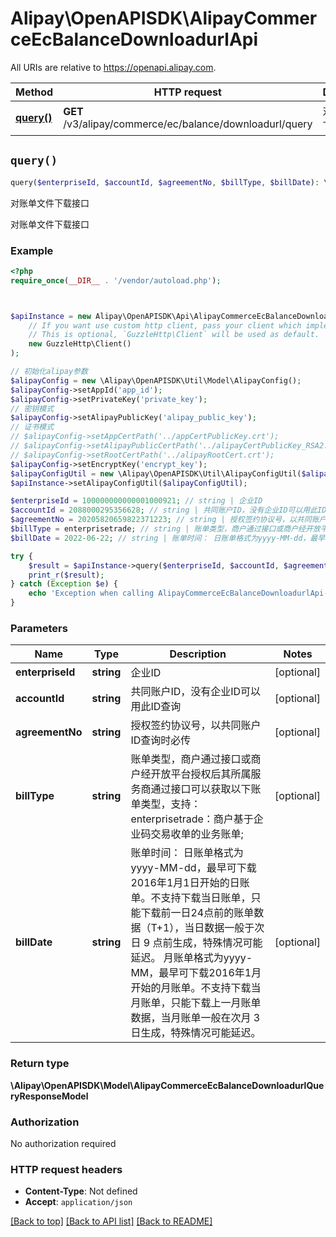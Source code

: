 # Alipay\OpenAPISDK\AlipayCommerceEcBalanceDownloadurlApi

All URIs are relative to https://openapi.alipay.com.

Method | HTTP request | Description
------------- | ------------- | -------------
[**query()**](AlipayCommerceEcBalanceDownloadurlApi.md#query) | **GET** /v3/alipay/commerce/ec/balance/downloadurl/query | 对账单文件下载接口


## `query()`

```php
query($enterpriseId, $accountId, $agreementNo, $billType, $billDate): \Alipay\OpenAPISDK\Model\AlipayCommerceEcBalanceDownloadurlQueryResponseModel
```

对账单文件下载接口

对账单文件下载接口

### Example

```php
<?php
require_once(__DIR__ . '/vendor/autoload.php');



$apiInstance = new Alipay\OpenAPISDK\Api\AlipayCommerceEcBalanceDownloadurlApi(
    // If you want use custom http client, pass your client which implements `GuzzleHttp\ClientInterface`.
    // This is optional, `GuzzleHttp\Client` will be used as default.
    new GuzzleHttp\Client()
);

// 初始化alipay参数
$alipayConfig = new \Alipay\OpenAPISDK\Util\Model\AlipayConfig();
$alipayConfig->setAppId('app_id');
$alipayConfig->setPrivateKey('private_key');
// 密钥模式
$alipayConfig->setAlipayPublicKey('alipay_public_key');
// 证书模式
// $alipayConfig->setAppCertPath('../appCertPublicKey.crt');
// $alipayConfig->setAlipayPublicCertPath('../alipayCertPublicKey_RSA2.crt');
// $alipayConfig->setRootCertPath('../alipayRootCert.crt');
$alipayConfig->setEncryptKey('encrypt_key');
$alipayConfigUtil = new \Alipay\OpenAPISDK\Util\AlipayConfigUtil($alipayConfig);
$apiInstance->setAlipayConfigUtil($alipayConfigUtil);

$enterpriseId = 100000000000001000921; // string | 企业ID
$accountId = 2088000295356628; // string | 共同账户ID，没有企业ID可以用此ID查询
$agreementNo = 20205820659822371223; // string | 授权签约协议号，以共同账户ID查询时必传
$billType = enterprisetrade; // string | 账单类型，商户通过接口或商户经开放平台授权后其所属服务商通过接口可以获取以下账单类型，支持： enterprisetrade：商户基于企业码交易收单的业务账单;
$billDate = 2022-06-22; // string | 账单时间： 日账单格式为yyyy-MM-dd，最早可下载2016年1月1日开始的日账单。不支持下载当日账单，只能下载前一日24点前的账单数据（T+1），当日数据一般于次日 9 点前生成，特殊情况可能延迟。 月账单格式为yyyy-MM，最早可下载2016年1月开始的月账单。不支持下载当月账单，只能下载上一月账单数据，当月账单一般在次月 3 日生成，特殊情况可能延迟。

try {
    $result = $apiInstance->query($enterpriseId, $accountId, $agreementNo, $billType, $billDate);
    print_r($result);
} catch (Exception $e) {
    echo 'Exception when calling AlipayCommerceEcBalanceDownloadurlApi->query: ', $e->getMessage(), PHP_EOL;
}
```

### Parameters

Name | Type | Description  | Notes
------------- | ------------- | ------------- | -------------
 **enterpriseId** | **string**| 企业ID | [optional]
 **accountId** | **string**| 共同账户ID，没有企业ID可以用此ID查询 | [optional]
 **agreementNo** | **string**| 授权签约协议号，以共同账户ID查询时必传 | [optional]
 **billType** | **string**| 账单类型，商户通过接口或商户经开放平台授权后其所属服务商通过接口可以获取以下账单类型，支持： enterprisetrade：商户基于企业码交易收单的业务账单; | [optional]
 **billDate** | **string**| 账单时间： 日账单格式为yyyy-MM-dd，最早可下载2016年1月1日开始的日账单。不支持下载当日账单，只能下载前一日24点前的账单数据（T+1），当日数据一般于次日 9 点前生成，特殊情况可能延迟。 月账单格式为yyyy-MM，最早可下载2016年1月开始的月账单。不支持下载当月账单，只能下载上一月账单数据，当月账单一般在次月 3 日生成，特殊情况可能延迟。 | [optional]

### Return type

**\Alipay\OpenAPISDK\Model\AlipayCommerceEcBalanceDownloadurlQueryResponseModel**

### Authorization

No authorization required

### HTTP request headers

- **Content-Type**: Not defined
- **Accept**: `application/json`

[[Back to top]](#) [[Back to API list]](../../README.md#api-endpoints)
[[Back to README]](../../README.md)
